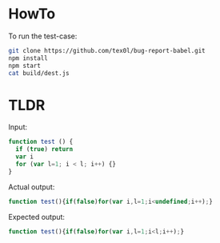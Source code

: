 # HowTo
To run the test-case:
```bash
git clone https://github.com/tex0l/bug-report-babel.git
npm install
npm start
cat build/dest.js
```

# TLDR

Input:
```javascript
function test () {
  if (true) return
  var i
  for (var l=1; i < l; i++) {}
}
```

Actual output:
```javascript
function test(){if(false)for(var i,l=1;i<undefined;i++);}
```

Expected output:
```javascript
function test(){if(false)for(var i,l=1;i<l;i++);}
```
